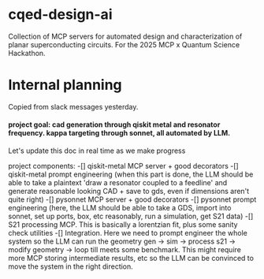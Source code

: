 # cqed-design-ai
Collection of MCP servers for automated design and characterization of planar superconducting circuits. For the 2025 MCP x Quantum Science Hackathon.

# Internal planning

Copied from slack messages yesterday.

#### project goal: cad generation through qiskit metal and resonator frequency. kappa targeting through sonnet, all automated by LLM.

Let's update this doc in real time as we make progress

project components:
-[] qiskit-metal MCP server + good decorators
-[] qiskit-metal prompt engineering (when this part is done, the LLM should be able to take a plaintext 'draw a resonator coupled to a feedline' and generate reasonable looking CAD + save to gds, even if dimensions aren't quite right)
-[] pysonnet MCP server + good decorators
-[] pysonnet prompt engineering (here, the LLM should be able to take a GDS, import into sonnet, set up ports, box, etc reasonably, run a simulation, get S21 data)
-[] S21 processing MCP. This is basically a lorentzian fit, plus some sanity check utilities
-[] Integration. Here we need to prompt engineer the whole system so the LLM can run the geometry gen -> sim -> process s21 -> modify geometry -> loop till meets some benchmark. This might require more MCP storing intermediate results, etc so the LLM can be convinced to move the system in the right direction.
